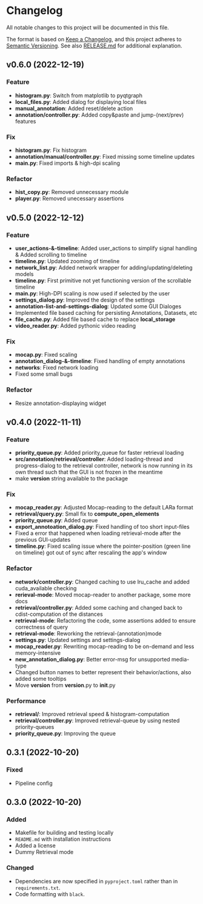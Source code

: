 # Changelog

All notable changes to this project will be documented in this file.

The format is based on [Keep a Changelog](https://keepachangelog.com/en/1.0.0/), and this project adheres to [Semantic Versioning](https://semver.org/spec/v2.0.0.html). See also [RELEASE.md](RELEASE.md) for additional explanation.

## v0.6.0 (2022-12-19)

### Feature

- **histogram.py**: Switch from matplotlib to pyqtgraph
- **local_files.py**: Added dialog for displaying local files
- **manual_annotation**: Added reset/delete action
- **annotation/controller.py**: Added copy&paste and jump-(next/prev) features

### Fix

- **histogram.py**: Fix histogram
- **annotation/manual/controller.py**: Fixed missing some timeline updates
- **main.py**: Fixed imports & high-dpi scaling

### Refactor

- **hist_copy.py**: Removed unnecessary module
- **player.py**: Removed unecessary assertions

## v0.5.0 (2022-12-12)

### Feature

- **user_actions-&-timeline**: Added user_actions to simplify signal handling & Added scrolling to timeline
- **timeline.py**: Updated zooming of timeline
- **network_list.py**: Added network wrapper for adding/updating/deleting models
- **timeline.py**: First primitive not yet functioning version of the scrollable timeline
- **main.py**: High-DPI scaling is now used if selected by the user
- **settings_dialog.py**: Improved the design of the settings
- **annotation-list-and-settings-dialog**: Updated some GUI Dialoges
- Implemented file based caching for persisting Annotations, Datasets, etc
- **file_cache.py**: Added file based cache to replace __local_storage__
- **video_reader.py**: Added pythonic video reading

### Fix

- **mocap.py**: Fixed scaling
- **annotation_dialog-&-timeline**: Fixed handling of empty annotations
- **networks**: Fixed network loading
- Fixed some small bugs

### Refactor

- Resize annotation-displaying widget

## v0.4.0 (2022-11-11)

### Feature

- **priority_queue.py**: Added priority_queue for faster retrieval loading
- **src/annotation/retrieval/controller**: Added loading-thread and progress-dialog to the retrieval controller, network is now running in its own thread such that the GUI is not frozen in the meantime
- make __version__ string available to the package

### Fix

- **mocap_reader.py**: Adjusted Mocap-reading to the default LARa format
- **retrieval/query.py**: Small fix to __compute_open_elements__
- **priority_queue.py**: Added queue
- **export_annotoation_dialog.py**: Fixed handling of too short input-files
- Fixed a error that happened when loading retrieval-mode after the previous GUI-updates
- **timeline.py**: Fixed scaling issue where the pointer-position (green line on timeline) got out of sync after rescaling the app's window

### Refactor

- **network/controller.py**: Changed caching to use lru_cache and added cuda_available checking
- **rerieval-mode**: Moved mocap-reader to another package, some more docs
- **retrieval/controller.py**: Added some caching and changed back to cdist-computation of the distances
- **retrieval-mode**: Refactoring the code, some assertions added to ensure correctness of query
- **retrieval-mode**: Reworking the retrieval-(annotation)mode
- **settings.py**: Updated settings and settings-dialog
- **mocap_reader.py**: Rewriting mocap-reading to be on-demand and less memory-intensive
- **new_annotation_dialog.py**: Better error-msg for unsupported media-type
- Changed button names to better represent their behavior/actions, also added some tooltips
- Move __version__ from __version__.py to __init__.py

### Performance

- **retrieval/**: Improved retrieval speed & histogram-computation
- **retrieval/controller.py**: Improved retrieval-queue by using nested priority-queues
- **priority_queue.py**: Improving the queue

## 0.3.1 (2022-10-20)

### Fixed

- Pipeline config

## 0.3.0 (2022-10-20)

### Added

- Makefile for building and testing locally
- `README.md` with installation instructions
- Added a license
- Dummy Retrieval mode

### Changed

- Dependencies are now specified in `pyproject.toml` rather than in `requirements.txt`.
- Code formatting with `black`.

